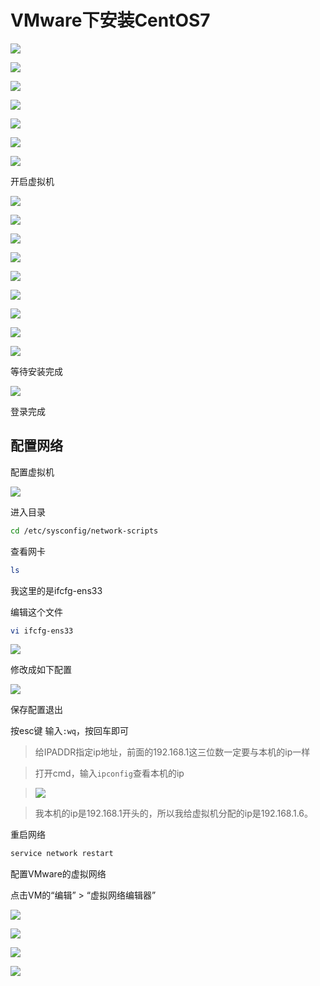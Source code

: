 # VMware下安装CentOS7

![](https://alanlee-image-bed.oss-cn-shenzhen.aliyuncs.com/note_images/20200404074217-775986.png#alt=image-20200404074217273)

![](https://alanlee-image-bed.oss-cn-shenzhen.aliyuncs.com/note_images/20200404074252-283236.png#alt=image-20200404074252455)

![](https://alanlee-image-bed.oss-cn-shenzhen.aliyuncs.com/note_images/20200404074332-468638.png#alt=image-20200404074332049)

![](https://alanlee-image-bed.oss-cn-shenzhen.aliyuncs.com/note_images/20200404075937-468793.png#alt=image-20200404075936874)

![](https://alanlee-image-bed.oss-cn-shenzhen.aliyuncs.com/note_images/20200404080028-328414.png#alt=image-20200404080028145)

![](https://alanlee-image-bed.oss-cn-shenzhen.aliyuncs.com/note_images/20200404081456-875860.png#alt=image-20200404081454575)

![](https://alanlee-image-bed.oss-cn-shenzhen.aliyuncs.com/note_images/20200404081633-580551.png#alt=image-20200404081632823)

开启虚拟机

![](https://alanlee-image-bed.oss-cn-shenzhen.aliyuncs.com/note_images/20200404081903-763402.png#alt=image-20200404081903293)

![](https://alanlee-image-bed.oss-cn-shenzhen.aliyuncs.com/note_images/20200404082133-563310.png#alt=image-20200404082133533)

![](https://alanlee-image-bed.oss-cn-shenzhen.aliyuncs.com/note_images/20200404082253-871800.png#alt=image-20200404082253703)

![](https://alanlee-image-bed.oss-cn-shenzhen.aliyuncs.com/note_images/20200404082347-391156.png#alt=image-20200404082347159)

![](https://alanlee-image-bed.oss-cn-shenzhen.aliyuncs.com/note_images/20200404082520-923770.png#alt=image-20200404082520059)

![](https://alanlee-image-bed.oss-cn-shenzhen.aliyuncs.com/note_images/20200404082547-791975.png#alt=image-20200404082547181)

![](https://alanlee-image-bed.oss-cn-shenzhen.aliyuncs.com/note_images/20200404082601-10308.png#alt=image-20200404082601437)

![](https://alanlee-image-bed.oss-cn-shenzhen.aliyuncs.com/note_images/20200404082704-390824.png#alt=image-20200404082704443)

![](https://alanlee-image-bed.oss-cn-shenzhen.aliyuncs.com/note_images/20200404082749-871072.png#alt=image-20200404082749718)

等待安装完成

![](https://alanlee-image-bed.oss-cn-shenzhen.aliyuncs.com/note_images/20200404084327-377459.png#alt=image-20200404084326576)

登录完成

## 配置网络

配置虚拟机

![](https://alanlee-image-bed.oss-cn-shenzhen.aliyuncs.com/note_images/20200404084729-841068.png#alt=image-20200404084729244)

进入目录

```sh
cd /etc/sysconfig/network-scripts
```

查看网卡

```sh
ls
```

我这里的是ifcfg-ens33

编辑这个文件

```sh
vi ifcfg-ens33
```

![](https://alanlee-image-bed.oss-cn-shenzhen.aliyuncs.com/note_images/20200404085550-73601.png#alt=image-20200404085549253)

修改成如下配置

![](https://alanlee-image-bed.oss-cn-shenzhen.aliyuncs.com/note_images/20200404090154-572857.png#alt=image-20200404090148572)

保存配置退出

按esc键 输入`:wq`，按回车即可

> 给IPADDR指定ip地址，前面的192.168.1这三位数一定要与本机的ip一样

> 打开cmd，输入`ipconfig`查看本机的ip

> ![](https://alanlee-image-bed.oss-cn-shenzhen.aliyuncs.com/note_images/20200404090441-977429.png#alt=image-20200404090439788)

> 我本机的ip是192.168.1开头的，所以我给虚拟机分配的ip是192.168.1.6。


重启网络

```sh
service network restart
```

配置VMware的虚拟网络

点击VM的“编辑” > “虚拟网络编辑器”

![](https://alanlee-image-bed.oss-cn-shenzhen.aliyuncs.com/note_images/20200404084916-506090.png#alt=image-20200404084915876)

![](https://alanlee-image-bed.oss-cn-shenzhen.aliyuncs.com/note_images/20200404091044-677193.png#alt=image-20200404091044168)

![](https://alanlee-image-bed.oss-cn-shenzhen.aliyuncs.com/note_images/20200404091321-728122.png#alt=image-20200404091318978)

![](https://alanlee-image-bed.oss-cn-shenzhen.aliyuncs.com/note_images/20200404091435-698769.png#alt=image-20200404091435468)
